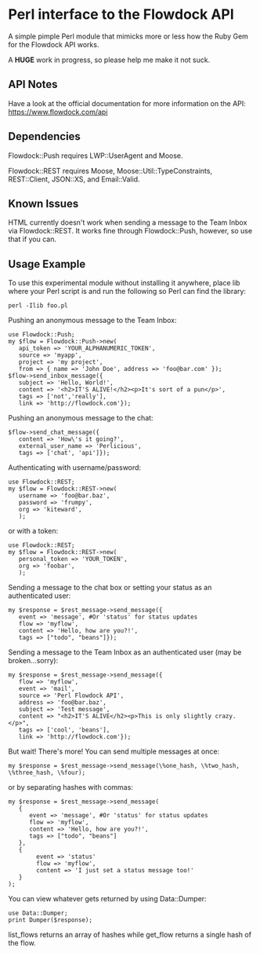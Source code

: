 Perl interface to the Flowdock API
==================================

A simple pimple Perl module that mimicks more or less how the Ruby Gem for the Flowdock API works.

A **HUGE** work in progress, so please help me make it not suck.

API Notes
---------
Have a look at the official documentation for more information on the API:
https://www.flowdock.com/api

Dependencies
------------
Flowdock::Push requires LWP::UserAgent and Moose.

Flowdock::REST requires Moose, Moose::Util::TypeConstraints, REST::Client, JSON::XS, and Email::Valid.

Known Issues
------------
HTML currently doesn't work when sending a message to the Team Inbox via Flowdock::REST. It works fine through Flowdock::Push, however, so use that if you can.

Usage Example
----------------------

To use this experimental module without installing it anywhere, place lib where your Perl script is and run the following so Perl can find the library:

```
perl -Ilib foo.pl
```

Pushing an anonymous message to the Team Inbox:

```
use Flowdock::Push;
my $flow = Flowdock::Push->new(
   api_token => 'YOUR_ALPHANUMERIC_TOKEN',
   source => 'myapp',
   project => 'my project',
   from => { name => 'John Doe', address => 'foo@bar.com' });
$flow->send_inbox_message({
   subject => 'Hello, World!',
   content => '<h2>IT'S ALIVE!</h2><p>It's sort of a pun</p>',
   tags => ['not','really'],
   link => 'http://flowdock.com'});
```

Pushing an anonymous message to the chat:

```
$flow->send_chat_message({
   content => 'How\'s it going?',
   external_user_name => 'Perlicious',
   tags => ['chat', 'api']});
```

Authenticating with username/password:

```
use Flowdock::REST;
my $flow = Flowdock::REST->new(
   username => 'foo@bar.baz',
   password => 'frumpy',
   org => 'kiteward',
   );
```

or with a token:

```
use Flowdock::REST;
my $flow = Flowdock::REST->new(
   personal_token => 'YOUR_TOKEN',
   org => 'foobar',
   );
```

Sending a message to the chat box or setting your status as an authenticated user:

```
my $response = $rest_message->send_message({
   event => 'message', #Or 'status' for status updates
   flow => 'myflow',
   content => 'Hello, how are you?!',
   tags => ["todo", "beans"]});
```

Sending a message to the Team Inbox as an authenticated user (may be broken...sorry):

```
my $response = $rest_message->send_message({
   flow => 'myflow',
   event => 'mail',
   source => 'Perl Flowdock API',
   address => 'foo@bar.baz',
   subject => 'Test message',
   content => "<h2>IT'S ALIVE</h2><p>This is only slightly crazy.</p>",
   tags => ['cool', 'beans'],
   link => 'http://flowdock.com'});
```

But wait! There's more! You can send multiple messages at once:

```
my $response = $rest_message->send_message(\%one_hash, \%two_hash, \%three_hash, \%four);
```

or by separating hashes with commas:

```
my $response = $rest_message->send_message(
   {
      event => 'message', #Or 'status' for status updates
      flow => 'myflow',
      content => 'Hello, how are you?!',
      tags => ["todo", "beans"]
   },
   {
        event => 'status'
        flow => 'myflow',
        content => 'I just set a status message too!'
   }
);
```


You can view whatever gets returned by using Data::Dumper:

```
use Data::Dumper;
print Dumper($response);
```
list_flows returns an array of hashes while get_flow returns a single hash of the flow.